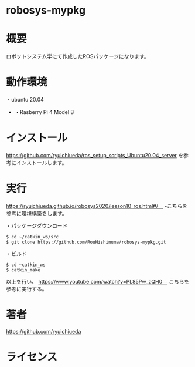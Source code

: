 # robosys-mypkg

# 概要
ロボットシステム学にて作成したROSパッケージになります。

# 動作環境
・ubuntu 20.04
- ・Rasberry Pi 4 Model B

# インストール
https://github.com/ryuichiueda/ros_setup_scripts_Ubuntu20.04_server を参考にインストールします。

# 実行
https://ryuichiueda.github.io/robosys2020/lesson10_ros.html#/　
-こちらを参考に環境構築をします。

・パッケージダウンロード
```
$ cd ~/catkin_ws/src
$ git clone https://github.com/RouHishinuma/robosys-mypkg.git
```
・ビルド
```
$ cd ~catkin_ws
$ catkin_make
```
以上を行い、
https://www.youtube.com/watch?v=PL85Pw_zQH0　
こちらを参考に実行する。

# 著者
https://github.com/ryuichiueda

# ライセンス

